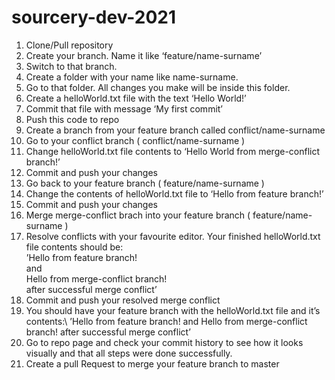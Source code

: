 <h1>sourcery-dev-2021</h1>

<ol>
  <li>Clone/Pull repository</li>
  <li>Create your branch. Name it like ‘feature/name-surname’</li>
  <li>Switch to that branch.</li>
  <li>Create a folder with your name like name-surname.</li>
  <li>Go to that folder. All changes you make will be inside this folder.</li>
  <li>Create a helloWorld.txt file with the text ‘Hello World!’</li>
  <li>Commit that file with message ‘My first commit’</li>
  <li>Push this code to repo</li>
  <li>Create a branch from your feature branch called conflict/name-surname</li>
  <li>Go to your conflict branch ( conflict/name-surname )</li>
  <li>Change helloWorld.txt file contents to ‘Hello World from merge-conflict branch!’</li>
  <li>Commit and push your changes</li>
  <li>Go back to your feature branch ( feature/name-surname )</li>
  <li>Change the contents of helloWorld.txt file to ‘Hello from feature branch!’</li>
  <li>Commit and push your changes</li>
  <li>Merge merge-conflict brach into your feature branch ( feature/name-surname )</li>
  <li>Resolve conflicts with your favourite editor. Your finished helloWorld.txt file contents should be:<br>
  ’Hello from feature branch!<br>
  and<br>
  Hello from merge-conflict branch!<br>
  after successful merge conflict’</li>
  <li>Commit and push your resolved merge conflict</li>
  <li>You should have your feature branch with the helloWorld.txt file and it’s contents:\
  ’Hello from feature branch!
  and
  Hello from merge-conflict branch!
  after successful merge conflict’</li>
  <li>Go to repo page and check your commit history to see how it looks visually and that all steps were done successfully.</li>
  <li>Create a pull Request to merge your feature branch to master</li>
</ol
